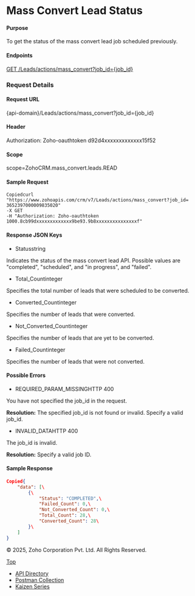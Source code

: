 
# Mass Convert Lead Status

#### Purpose

To get the status of the mass convert lead job scheduled previously.

#### Endpoints

[GET /Leads/actions/mass\_convert?job\_id={job\_id}](https://www.zoho.com/crm/developer/docs/api/v7/mass-convert-status.html)

### Request Details

#### Request URL

{api-domain}/Leads/actions/mass\_convert?job\_id={job\_id}

#### Header

Authorization: Zoho-oauthtoken d92d4xxxxxxxxxxxxx15f52

#### Scope

scope=ZohoCRM.mass\_convert.leads.READ

#### Sample Request

``` curl
Copiedcurl "https://www.zohoapis.com/crm/v7/Leads/actions/mass_convert?job_id= 3652397000009835020"
-X GET
-H "Authorization: Zoho-oauthtoken 1000.8cb99dxxxxxxxxxxxxx9be93.9b8xxxxxxxxxxxxxxxf"
```

#### Response JSON Keys

- Statusstring



Indicates the status of the mass convert lead API. Possible values are "completed", "scheduled", and "in progress", and "failed".

- Total\_Countinteger



Specifies the total number of leads that were scheduled to be converted.

- Converted\_Countinteger



Specifies the number of leads that were converted.

- Not\_Converted\_Countinteger



Specifies the number of leads that are yet to be converted.

- Failed\_Countinteger



Specifies the number of leads that were not converted.


#### Possible Errors

- REQUIRED\_PARAM\_MISSINGHTTP 400



You have not specified the job\_id in the request.

**Resolution:** The specified job\_id is not found or invalid. Specify a valid job\_id.

- INVALID\_DATAHTTP 400



The job\_id is invalid.

**Resolution:** Specify a valid job ID.


#### Sample Response

``` json
Copied{
    "data": [\
        {\
            "Status": "COMPLETED",\
            "Failed_Count": 0,\
            "Not_Converted_Count": 0,\
            "Total_Count": 28,\
            "Converted_Count": 28\
        }\
    ]
}
```

© 2025, Zoho Corporation Pvt. Ltd. All Rights Reserved.

[Top](https://www.zoho.com/crm/developer/docs/api/v7/mass-convert-status.html#top)

- [API Directory](https://www.zoho.com/crm/developer/docs/api-directory.html?source_from=qlink_)
- [Postman Collection](https://www.postman.com/zohocrmdevelopers/workspace/zoho-crm-developers/overview?source_from=qlink_)
- [Kaizen Series](https://www.zoho.com/crm/developer/docs/kaizen-series-directory.html?source_from=qlink_)